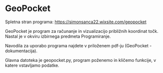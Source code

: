 # GeoPocket

Spletna stran programa: https://simonsanca22.wixsite.com/geopocket

GeoPocket je program za računanje in vizualizacijo približnih koordinat točk. Nastal je v okviru izbirnega predmeta Programiranje.

Navodila za uporabo programa najdete v priloženem pdf-ju (GeoPocket - dokumentacija).

Glavna datoteka je geopocket.py, program poženemo in kličemo funkcije, v katere vstavljamo podatke.
